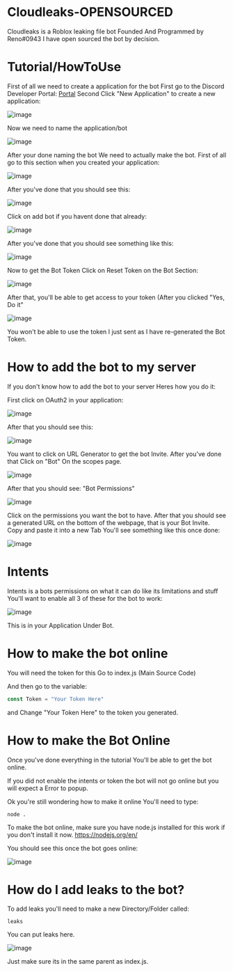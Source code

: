 # Cloudleaks-OPENSOURCED
Cloudleaks is a Roblox leaking file bot
Founded And Programmed by Reno#0943
I have open sourced the bot by decision.

# Tutorial/HowToUse
First of all we need to create a application for the bot
First go to the Discord Developer Portal: [Portal](https://discord.com/developers/applications)
Second Click "New Application" to create a new application:

![image](https://user-images.githubusercontent.com/101154856/215276923-5b9842da-e3ba-489d-9e0b-609cd3583708.png)

Now we need to name the application/bot

![image](https://user-images.githubusercontent.com/101154856/215276947-6582aa6d-495f-4d09-a581-0bdc072ecabb.png)

After your done naming the bot
We need to actually make the bot.
First of all go to this section when you created your application:

![image](https://user-images.githubusercontent.com/101154856/215276983-6218190e-10a3-4c4e-8e16-5ac2e3c81104.png)

After you've done that
you should see this:

![image](https://user-images.githubusercontent.com/101154856/215276994-709211da-48dc-4f4f-bad7-c1e367097ebc.png)

Click on add bot if you havent done that already:

![image](https://user-images.githubusercontent.com/101154856/215277051-c3425241-59ec-43c3-a67b-4e394b75b01a.png)

After you've done that you should see something like this:

![image](https://user-images.githubusercontent.com/101154856/215277077-3c2766da-b23b-4480-a591-da5dcfd4dce9.png)

Now to get the Bot Token
Click on Reset Token on the Bot Section:

![image](https://user-images.githubusercontent.com/101154856/215277104-a2e89bc9-6bb4-4710-a443-fd16857bb8aa.png)


After that,
you'll be able to get access to your token (After you clicked "Yes, Do it"

![image](https://user-images.githubusercontent.com/101154856/215277189-c3f00e0c-a924-4b46-93a7-2deda7dbf292.png)

You won't be able to use the token I just sent as I have re-generated the Bot Token.

# How to add the bot to my server
If you don't know how to add the bot to your server
Heres how you do it:

First click on OAuth2 in your application:

![image](https://user-images.githubusercontent.com/101154856/215277261-30673954-4711-4b8f-87e4-ce28882cd524.png)

After that you should see this:

![image](https://user-images.githubusercontent.com/101154856/215277267-31a9a561-0f82-4fbc-96d0-091a22061a53.png)

You want to click on URL Generator to get the bot Invite.
After you've done that Click on "Bot"
On the scopes page.

![image](https://user-images.githubusercontent.com/101154856/215277287-38d26020-7e37-4d06-a7f1-6e04840f2e94.png)

After that you should see: "Bot Permissions"

![image](https://user-images.githubusercontent.com/101154856/215277314-732f3504-b7f6-409b-a2a8-eec7a9f1ac7e.png)

Click on the permissions you want the bot to have.
After that you should see a generated URL on the bottom of the webpage, that is your Bot Invite.
Copy and paste it into a new Tab
You'll see something like this once done:

![image](https://user-images.githubusercontent.com/101154856/215277358-b5efdc64-ba6e-4c10-8625-ba55d7e12999.png)

# Intents
Intents is a bots permissions on what it can do
like its limitations and stuff
You'll want to enable all 3 of these for the bot to work:

![image](https://user-images.githubusercontent.com/101154856/215277517-c8631c55-4ff3-4a28-8e38-8dc8518120fe.png)

This is in your Application Under Bot.

# How to make the bot online
You will need the token for this
Go to index.js (Main Source Code)

And then go to the variable:
```js
const Token = "Your Token Here"
```
and Change "Your Token Here" to the token you generated.

# How to make the Bot Online
Once you've done everything in the tutorial
You'll be able to get the bot online.

If you did not enable the intents or token the bot will not go online
but you will expect a Error to popup.

Ok you're still wondering how to make it online
You'll need to type:
```
node .
```
To make the bot online,
make sure you have node.js installed for this work
if you don't install it now.
https://nodejs.org/en/

You should see this once the bot goes online:

![image](https://user-images.githubusercontent.com/101154856/215277904-2e211ae2-1860-47e0-bdaf-4a48cdf0d01b.png)

# How do I add leaks to the bot?
To add leaks you'll need to make a new Directory/Folder called:
```
leaks
```
You can put leaks here.

![image](https://user-images.githubusercontent.com/101154856/215277935-0fd3e483-9dca-41b8-aff9-e8fd841ba707.png)

Just make sure its in the same parent as index.js.

